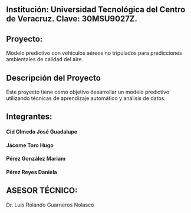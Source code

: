 ## Institución: Universidad Tecnológica del Centro de Veracruz. Clave: 30MSU9027Z.

## Proyecto:
Modelo predictivo con vehículos aéreos no tripulados para predicciones ambientales de calidad del aire.

## Descripción del Proyecto
Este proyecto tiene como objetivo desarrollar un modelo predictivo utilizando técnicas de aprendizaje automático y análisis de datos.

## Integrantes:
#### Cid Olmedo José Guadalupe
#### Jácome Toro Hugo
#### Pérez González Mariam
#### Pérez Reyes Daniela

## ASESOR TÉCNICO:
Dr. Luis Rolando Guarneros Nolasco
